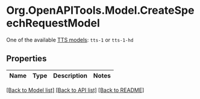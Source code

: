 # Org.OpenAPITools.Model.CreateSpeechRequestModel
One of the available [TTS models](/docs/models/tts): `tts-1` or `tts-1-hd` 

## Properties

Name | Type | Description | Notes
------------ | ------------- | ------------- | -------------

[[Back to Model list]](../README.md#documentation-for-models) [[Back to API list]](../README.md#documentation-for-api-endpoints) [[Back to README]](../README.md)

